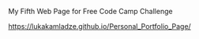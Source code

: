 My Fifth Web Page for Free Code Camp Challenge



https://lukakamladze.github.io/Personal_Portfolio_Page/